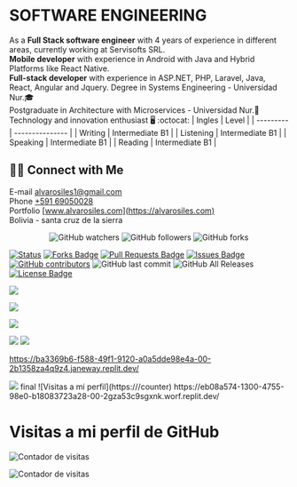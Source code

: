 # SOFTWARE ENGINEERING





<!-- * * * -->
As a **Full Stack software engineer** with 4 years of experience in different areas, currently working at Servisofts SRL.\
**Mobile developer** with experience in Android with Java and Hybrid Platforms like React Native.\
**Full-stack developer** with experience in ASP.NET, PHP, Laravel, Java, React, Angular and Jquery.
Degree in Systems Engineering - Universidad Nur.🎓\
Postgraduate in Architecture with Microservices - Universidad Nur.🥇\
Technology and innovation enthusiast 🖥️ :octocat:
| Ingles | Level |
| --------- | --------------- |
| Writing | Intermediate B1 |
| Listening | Intermediate B1 |
| Speaking | Intermediate B1 |
| Reading | Intermediate B1 |

## 🤝🏻 Connect with Me

E-mail alvarosiles1@gmail.com \
Phone [+591 69050028](https://api.whatsapp.com/send?phone=59169050028&text=Hola,%20Alvaro%20vi%20repositorio%20GitHub%20y%20quiero%20preguntarle…) \
Portfolio [www.alvarosiles.com](https://alvarosiles.com) \
Bolivia - santa cruz de la sierra

<p align="center">
<img alt="GitHub watchers" src="https://img.shields.io/github/watchers/alvarosiles11/alvarosiles11?style=social"> <img alt="GitHub followers" src="https://img.shields.io/github/followers/alvarosiles11?style=social"> <img alt="GitHub forks" src="https://img.shields.io/github/forks/alvarosiles11/alvarosiles11?style=social">
</p>

[![Status](https://img.shields.io/badge/status-active-success.svg)]() <a href="https://github.com/alvarosiles11/alvarosiles11/network/members"><img src="https://img.shields.io/github/forks/alvarosiles11/alvarosiles11" alt="Forks Badge"/></a> <a href="https://github.com/alvarosiles11/alvarosiles11/pulls"><img src="https://img.shields.io/github/issues-pr/alvarosiles11/alvarosiles11" alt="Pull Requests Badge"/></a> <a href="https://github.com/alvarosiles11/alvarosiles11/issues"><img src="https://img.shields.io/github/issues/alvarosiles11/alvarosiles11" alt="Issues Badge"/></a> <a href="https://github.com/alvarosiles11/alvarosiles11/graphs/contributors"><img alt="GitHub contributors" src="https://img.shields.io/github/contributors/alvarosiles11/alvarosiles11?color=2b9348"></a> ![GitHub last commit](https://img.shields.io/github/last-commit/alvarosiles11/alvarosiles11) ![GitHub All Releases](https://img.shields.io/github/downloads/alvarosiles11/alvarosiles11/total) <a href="https://github.com/alvarosiles11/alvarosiles11/blob/main/LICENSE"><img src="https://img.shields.io/github/license/alvarosiles11/alvarosiles11?color=2b9348" alt="License Badge"/></a>

<!-- ![Image text](https://raw.githubusercontent.com/alvarosiles11/alvarosiles11/output/github-contribution-grid-snake.svg) -->

![](https://komarev.com/ghpvc/?username=alvarosiles11&label=PROFILE+VIEWS)

![](https://komarev.com/ghpvc/?username=alvarosiles11&label=PROFILE+VIEWS&base=7000)

![](https://komarev.com/ghpvc/?username=alvarosiles11&label=PROFILE+VIEWS&base=20000&abbreviated=true)

![](https://komarev.com/ghpvc/?username=alvarosiles11&label=PROFILE+VIEWS&base=20000&abbreviated=true&color=green)
![](https://komarev.com/ghpvc/?username=alvarosiles11&label=PROFILE+VIEWS&base=20000&abbreviated=true&color=dc143c)

 https://ba3369b6-f588-49f1-9120-a0a5dde98e4a-00-2b1358za4q9z4.janeway.replit.dev/
 
<img src="https://profile-counter.glitch.me/alvarosiles11/count.svg" />
 final
![Visitas a mi perfil](https://<tu-servidor>/counter)
https://eb08a574-1300-4755-98e0-b18083723a28-00-2gza53c9sgxnk.worf.replit.dev/

# Visitas a mi perfil de GitHub

![Contador de visitas](https://eb08a574-1300-4755-98e0-b18083723a28-00-2gza53c9sgxnk.worf.replit.dev/counter)

![Contador de visitas](https://ba3369b6-f588-49f1-9120-a0a5dde98e4a-00-2b1358za4q9z4.janeway.replit.dev/counter)

